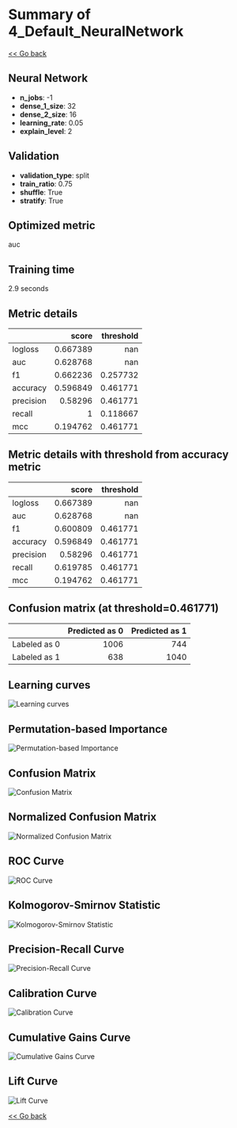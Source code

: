 # Summary of 4_Default_NeuralNetwork

[<< Go back](../README.md)

## Neural Network

- **n_jobs**: -1
- **dense_1_size**: 32
- **dense_2_size**: 16
- **learning_rate**: 0.05
- **explain_level**: 2

## Validation

- **validation_type**: split
- **train_ratio**: 0.75
- **shuffle**: True
- **stratify**: True

## Optimized metric

auc

## Training time

2.9 seconds

## Metric details

|           |    score |   threshold |
|:----------|---------:|------------:|
| logloss   | 0.667389 |  nan        |
| auc       | 0.628768 |  nan        |
| f1        | 0.662236 |    0.257732 |
| accuracy  | 0.596849 |    0.461771 |
| precision | 0.58296  |    0.461771 |
| recall    | 1        |    0.118667 |
| mcc       | 0.194762 |    0.461771 |

## Metric details with threshold from accuracy metric

|           |    score |   threshold |
|:----------|---------:|------------:|
| logloss   | 0.667389 |  nan        |
| auc       | 0.628768 |  nan        |
| f1        | 0.600809 |    0.461771 |
| accuracy  | 0.596849 |    0.461771 |
| precision | 0.58296  |    0.461771 |
| recall    | 0.619785 |    0.461771 |
| mcc       | 0.194762 |    0.461771 |

## Confusion matrix (at threshold=0.461771)

|              |   Predicted as 0 |   Predicted as 1 |
|:-------------|-----------------:|-----------------:|
| Labeled as 0 |             1006 |              744 |
| Labeled as 1 |              638 |             1040 |

## Learning curves

![Learning curves](learning_curves.png)

## Permutation-based Importance

![Permutation-based Importance](permutation_importance.png)

## Confusion Matrix

![Confusion Matrix](confusion_matrix.png)

## Normalized Confusion Matrix

![Normalized Confusion Matrix](confusion_matrix_normalized.png)

## ROC Curve

![ROC Curve](roc_curve.png)

## Kolmogorov-Smirnov Statistic

![Kolmogorov-Smirnov Statistic](ks_statistic.png)

## Precision-Recall Curve

![Precision-Recall Curve](precision_recall_curve.png)

## Calibration Curve

![Calibration Curve](calibration_curve_curve.png)

## Cumulative Gains Curve

![Cumulative Gains Curve](cumulative_gains_curve.png)

## Lift Curve

![Lift Curve](lift_curve.png)

[<< Go back](../README.md)
